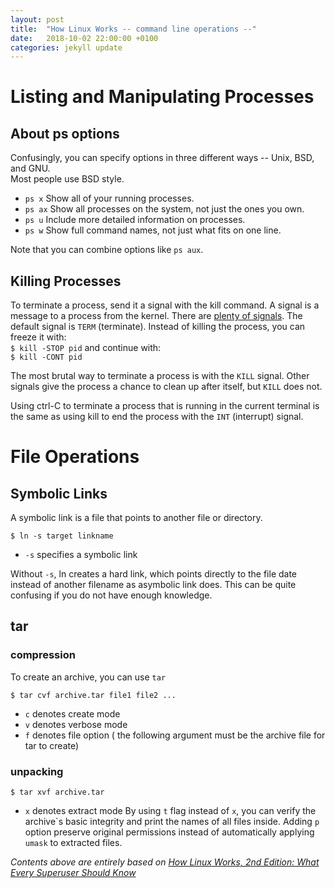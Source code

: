 ```yaml
---
layout: post
title:  "How Linux Works -- command line operations --"
date:   2018-10-02 22:00:00 +0100
categories: jekyll update
---
```

# Listing and Manipulating Processes
## About ps options
Confusingly, you can specify options in three different ways -- Unix, BSD, and GNU.  
Most people use BSD style.
- `ps x` Show all of your running processes.
- `ps ax` Show all processes on the system, not just the ones you own.
- `ps u` Include more detailed information on processes.
- `ps w` Show full command names, not just what fits on one line.


Note that you can combine options like `ps aux`.


## Killing Processes
To terminate a process, send it a signal with the kill command. A signal is a
message to a process from the kernel.
There are [plenty of signals][kill_signals].
The default signal is `TERM` (terminate).
Instead of killing the process, you can freeze it with:  
`$ kill -STOP pid`
and continue with:  
`$ kill -CONT pid`

The most brutal way to terminate a process is with the `KILL` signal.
Other signals give the process a chance to clean up after itself, but `KILL`
does not.

Using ctrl-C to terminate a process that is running in the current terminal is the
same as using kill to end the process with the `INT` (interrupt) signal.

# File Operations
## Symbolic Links
A symbolic link is a file that points to another file or directory.

`$ ln -s target linkname`
- `-s` specifies a symbolic link

Without `-s`, ln creates a hard link, which points directly to the file date instead of another filename as asymbolic link does.
This can be quite confusing if you do not have enough knowledge.

## tar
### compression
To create an archive, you can use `tar`

`$ tar cvf archive.tar file1 file2 ...`
- `c` denotes create mode
- `v` denotes verbose mode
- `f` denotes file option ( the following argument must be the archive file for tar to create)

### unpacking
`$ tar xvf archive.tar`  

- `x` denotes extract mode
By using `t` flag instead of `x`, you can verify the archive\`s basic integrity and print the names of all files inside.
Adding `p` option preserve original permissions instead of automatically applying `umask` to extracted files.


*Contents above are entirely based on [How Linux Works, 2nd Edition: What Every Superuser Should Know][how_linux_works]*

[how_linux_works]: http://a.co/d/fxxaVt5
[kill_signals]: https://www.linux.org/threads/kill-signals-and-commands-revised.11625/
